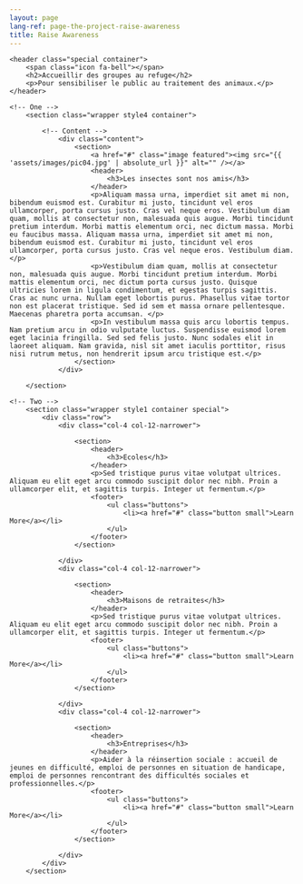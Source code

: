 ```yaml
---
layout: page
lang-ref: page-the-project-raise-awareness
title: Raise Awareness
---
```

<article id="main">

    <header class="special container">
        <span class="icon fa-bell"></span>
        <h2>Accueillir des groupes au refuge</h2>
        <p>Pour sensibiliser le public au traitement des animaux.</p>
    </header>

    <!-- One -->
        <section class="wrapper style4 container">

            <!-- Content -->
                <div class="content">
                    <section>
                        <a href="#" class="image featured"><img src="{{ 'assets/images/pic04.jpg' | absolute_url }}" alt="" /></a>
                        <header>
                            <h3>Les insectes sont nos amis</h3>
                        </header>
                        <p>Aliquam massa urna, imperdiet sit amet mi non, bibendum euismod est. Curabitur mi justo, tincidunt vel eros ullamcorper, porta cursus justo. Cras vel neque eros. Vestibulum diam quam, mollis at consectetur non, malesuada quis augue. Morbi tincidunt pretium interdum. Morbi mattis elementum orci, nec dictum massa. Morbi eu faucibus massa. Aliquam massa urna, imperdiet sit amet mi non, bibendum euismod est. Curabitur mi justo, tincidunt vel eros ullamcorper, porta cursus justo. Cras vel neque eros. Vestibulum diam.</p>
                        <p>Vestibulum diam quam, mollis at consectetur non, malesuada quis augue. Morbi tincidunt pretium interdum. Morbi mattis elementum orci, nec dictum porta cursus justo. Quisque ultricies lorem in ligula condimentum, et egestas turpis sagittis. Cras ac nunc urna. Nullam eget lobortis purus. Phasellus vitae tortor non est placerat tristique. Sed id sem et massa ornare pellentesque. Maecenas pharetra porta accumsan. </p>
                        <p>In vestibulum massa quis arcu lobortis tempus. Nam pretium arcu in odio vulputate luctus. Suspendisse euismod lorem eget lacinia fringilla. Sed sed felis justo. Nunc sodales elit in laoreet aliquam. Nam gravida, nisl sit amet iaculis porttitor, risus nisi rutrum metus, non hendrerit ipsum arcu tristique est.</p>
                    </section>
                </div>

        </section>

    <!-- Two -->
        <section class="wrapper style1 container special">
            <div class="row">
                <div class="col-4 col-12-narrower">

                    <section>
                        <header>
                            <h3>Ecoles</h3>
                        </header>
                        <p>Sed tristique purus vitae volutpat ultrices. Aliquam eu elit eget arcu commodo suscipit dolor nec nibh. Proin a ullamcorper elit, et sagittis turpis. Integer ut fermentum.</p>
                        <footer>
                            <ul class="buttons">
                                <li><a href="#" class="button small">Learn More</a></li>
                            </ul>
                        </footer>
                    </section>

                </div>
                <div class="col-4 col-12-narrower">

                    <section>
                        <header>
                            <h3>Maisons de retraites</h3>
                        </header>
                        <p>Sed tristique purus vitae volutpat ultrices. Aliquam eu elit eget arcu commodo suscipit dolor nec nibh. Proin a ullamcorper elit, et sagittis turpis. Integer ut fermentum.</p>
                        <footer>
                            <ul class="buttons">
                                <li><a href="#" class="button small">Learn More</a></li>
                            </ul>
                        </footer>
                    </section>

                </div>
                <div class="col-4 col-12-narrower">

                    <section>
                        <header>
                            <h3>Entreprises</h3>
                        </header>
                        <p>Aider à la réinsertion sociale : accueil de jeunes en difficulté, emploi de personnes en situation de handicape, emploi de personnes rencontrant des difficultés sociales et professionnelles.</p>
                        <footer>
                            <ul class="buttons">
                                <li><a href="#" class="button small">Learn More</a></li>
                            </ul>
                        </footer>
                    </section>

                </div>
            </div>
        </section>

</article>